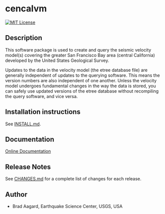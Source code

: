 # cencalvm

[![MIT License](https://img.shields.io/badge/license-MIT-blue.svg)](https://github.com/baagaard-usgs/cencalvm/blob/master/LICENSE)

## Description

This software package is used to create and query the seismic velocity
model(s) covering the greater San Francisco Bay area (central
California) developed by the United States Geological Survey.

Updates to the data in the velocity model (the etree database file)
are generally independent of updates to the querying software. This
means the version numbers are also independent of one another. Unless
the velocity model undergoes fundamental changes in the way the data
is stored, you can safely use updated versions of the etree database
without recompiling the query software, and vice versa.

## Installation instructions

See [INSTALL.md](INSTALL.md).
		
## Documentation

[Online Documentation](https://baagaard-usgs.github.io/cencalvm)

## Release Notes

See [CHANGES.md](CHANGES.md) for a complete list of changes for each
release.

## Author

* Brad Aagard, Earthquake Science Center, USGS, USA
